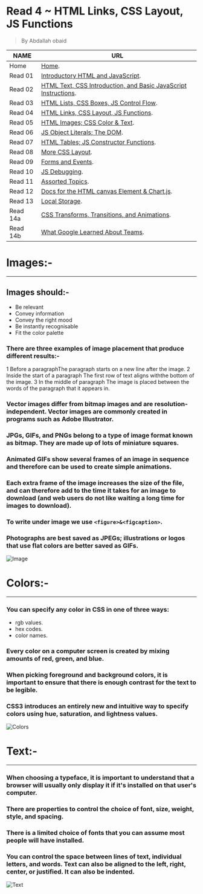 # Read 4 ~ HTML Links, CSS Layout, JS Functions
> By Abdallah obaid

**NAME** | **URL**
------------------ | -------------
Home    | [Home](https://abdallah-obaid.github.io/reading-notes/).
 Read 01     | [Introductory HTML and JavaScript](https://abdallah-obaid.github.io/reading-notes/class-01).
 Read 02     | [HTML Text, CSS Introduction, and Basic JavaScript Instructions](https://abdallah-obaid.github.io/reading-notes/class-02).
 Read 03     | [HTML Lists, CSS Boxes, JS Control Flow](https://abdallah-obaid.github.io/reading-notes/class-03).
 Read 04     | [HTML Links, CSS Layout, JS Functions](https://abdallah-obaid.github.io/reading-notes/class-04).
 Read 05     | [HTML Images; CSS Color & Text](https://abdallah-obaid.github.io/reading-notes/class-05).
 Read 06     | [JS Object Literals; The DOM](https://abdallah-obaid.github.io/reading-notes/).
 Read 07     | [HTML Tables; JS Constructor Functions](https://abdallah-obaid.github.io/reading-notes/).
 Read 08     | [More CSS Layout](https://abdallah-obaid.github.io/reading-notes/).
 Read 09     | [Forms and Events](https://abdallah-obaid.github.io/reading-notes/).
 Read 10     | [JS Debugging](https://abdallah-obaid.github.io/reading-notes/).
 Read 11     | [Assorted Topics](https://abdallah-obaid.github.io/reading-notes/).
 Read 12     | [Docs for the HTML canvas Element & Chart.js](https://abdallah-obaid.github.io/reading-notes/).
 Read 13     | [Local Storage](https://abdallah-obaid.github.io/reading-notes/).
 Read 14a    | [CSS Transforms, Transitions, and Animations](https://abdallah-obaid.github.io/reading-notes/).
 Read 14b    | [What Google Learned About Teams](https://abdallah-obaid.github.io/reading-notes/).

# Images:-
----------------------------------
## Images should:-
 * Be relevant 
 * Convey information   
 * Convey the right mood 
 * Be instantly recognisable  
 * Fit the color palette

### There are three examples of image placement that produce different results:-
 1 Before a paragraphThe paragraph starts on a new line after the image. 
 2 Inside the start of a paragraph The first row of text aligns withthe bottom of the image.
 3 In the middle of paragraph The image is placed between the words of the paragraph that it appears in.

### Vector images differ from bitmap images and are resolution-independent. Vector images are commonly created  in programs such as Adobe Illustrator.
### JPGs, GIFs, and PNGs belong to a type of image format known as bitmap. They are made up of lots of miniature squares.
### Animated GIFs show several frames of an image in sequence and therefore can be used to create simple animations.
### Each extra frame of the image increases the size of the file, and can therefore add to the time it takes for an image to download (and web users do not like waiting a long time for images to download). 
### To write under image we use `<figure>&<figcaption>`.
### Photographs are best saved as JPEGs; illustrations or logos that use flat colors are better saved as GIFs.

![Image](https://media.sproutsocial.com/uploads/2017/02/10x-featured-social-media-image-size.png)


 # Colors:-
 ----------------------------------
###  You can specify any color in CSS in one of three ways: 
 * rgb values.
 * hex codes.
 * color names.
 
### Every color on a computer screen is created by mixing amounts of red, green, and blue.
### When picking foreground and background colors, it is important to ensure that there is enough contrast for the  text to be legible.
### CSS3 introduces an entirely new and intuitive way to specify colors using hue, saturation, and lightness values.
![Colors](https://media2.giphy.com/media/FE0WTM8BG754I/giphy.gif)


 # Text:-
 ----------------------------------
### When choosing a typeface, it is important to understand that a browser will usually only display it if it's installed on that user's computer.
### There are properties to control the choice of font, size, weight, style, and spacing.
### There is a limited choice of fonts that you can assume most people will have installed.
### You can control the space between lines of text, individual letters, and words. Text can also be aligned to the left, right, center, or justified. It can also be indented.


![Text](https://miro.medium.com/max/2400/1*nHbNeqLg7-ZC9J8NVrkXDg.gif)

